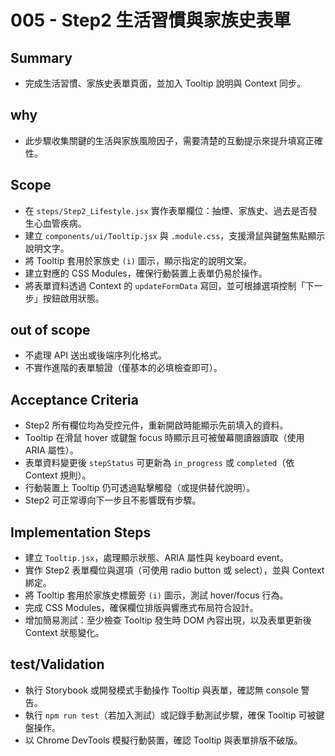 # 005 - Step2 生活習慣與家族史表單

## Summary
- 完成生活習慣、家族史表單頁面，並加入 Tooltip 說明與 Context 同步。

## why
- 此步驟收集關鍵的生活與家族風險因子，需要清楚的互動提示來提升填寫正確性。

## Scope
- 在 `steps/Step2_Lifestyle.jsx` 實作表單欄位：抽煙、家族史、過去是否發生心血管疾病。
- 建立 `components/ui/Tooltip.jsx` 與 `.module.css`，支援滑鼠與鍵盤焦點顯示說明文字。
- 將 Tooltip 套用於家族史 `(i)` 圖示，顯示指定的說明文案。
- 建立對應的 CSS Modules，確保行動裝置上表單仍易於操作。
- 將表單資料透過 Context 的 `updateFormData` 寫回，並可根據選項控制「下一步」按鈕啟用狀態。

## out of scope
- 不處理 API 送出或後端序列化格式。
- 不實作進階的表單驗證（僅基本的必填檢查即可）。

## Acceptance Criteria
- Step2 所有欄位均為受控元件，重新開啟時能顯示先前填入的資料。
- Tooltip 在滑鼠 hover 或鍵盤 focus 時顯示且可被螢幕閱讀器讀取（使用 ARIA 屬性）。
- 表單資料變更後 `stepStatus` 可更新為 `in_progress` 或 `completed`（依 Context 規則）。
- 行動裝置上 Tooltip 仍可透過點擊觸發（或提供替代說明）。
- Step2 可正常導向下一步且不影響既有步驟。

## Implementation Steps
- 建立 `Tooltip.jsx`，處理顯示狀態、ARIA 屬性與 keyboard event。
- 實作 Step2 表單欄位與選項（可使用 radio button 或 select），並與 Context 綁定。
- 將 Tooltip 套用於家族史標籤旁 `(i)` 圖示，測試 hover/focus 行為。
- 完成 CSS Modules，確保欄位排版與響應式布局符合設計。
- 增加簡易測試：至少檢查 Tooltip 發生時 DOM 內容出現，以及表單更新後 Context 狀態變化。

## test/Validation
- 執行 Storybook 或開發模式手動操作 Tooltip 與表單，確認無 console 警告。
- 執行 `npm run test`（若加入測試）或記錄手動測試步驟，確保 Tooltip 可被鍵盤操作。
- 以 Chrome DevTools 模擬行動裝置，確認 Tooltip 與表單排版不破版。
